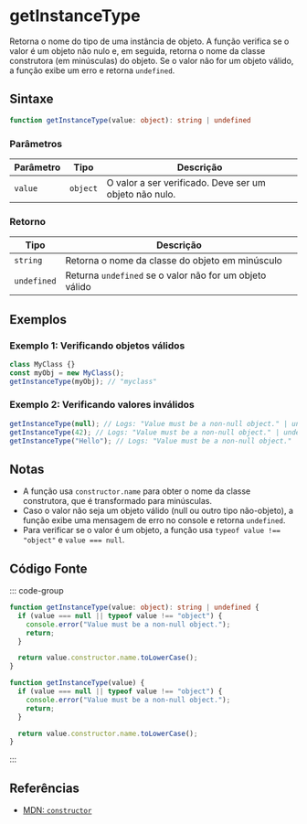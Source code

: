 # getInstanceType  
Retorna o nome do tipo de uma instância de objeto. A função verifica se o valor é um objeto não nulo e, em seguida, retorna o nome da classe construtora (em minúsculas) do objeto. Se o valor não for um objeto válido, a função exibe um erro e retorna `undefined`.

## Sintaxe
```typescript
function getInstanceType(value: object): string | undefined
```

### Parâmetros

| Parâmetro | Tipo      | Descrição                               |
|-----------|-----------|-----------------------------------------|
| `value`   | `object`  | O valor a ser verificado. Deve ser um objeto não nulo. |

### Retorno

| Tipo                   | Descrição                                    |
|------------------------|----------------------------------------------|
| `string` | Retorna o nome da classe do objeto em minúsculo |
| `undefined` | Returna `undefined` se o valor não for um objeto válido |

## Exemplos

### Exemplo 1: Verificando objetos válidos
```typescript
class MyClass {}
const myObj = new MyClass();
getInstanceType(myObj); // "myclass"
```

### Exemplo 2: Verificando valores inválidos
```typescript
getInstanceType(null); // Logs: "Value must be a non-null object." | undefined
getInstanceType(42); // Logs: "Value must be a non-null object." | undefined
getInstanceType("Hello"); // Logs: "Value must be a non-null object." | undefined
```

## Notas
- A função usa `constructor.name` para obter o nome da classe construtora, que é transformado para minúsculas. 
- Caso o valor não seja um objeto válido (null ou outro tipo não-objeto), a função exibe uma mensagem de erro no console e retorna `undefined`.
- Para verificar se o valor é um objeto, a função usa `typeof value !== "object"` e `value === null`.

## Código Fonte
::: code-group
```typescript
function getInstanceType(value: object): string | undefined {
  if (value === null || typeof value !== "object") {
    console.error("Value must be a non-null object.");
    return;
  }

  return value.constructor.name.toLowerCase();
}
```

```javascript
function getInstanceType(value) {
  if (value === null || typeof value !== "object") {
    console.error("Value must be a non-null object.");
    return;
  }

  return value.constructor.name.toLowerCase();
}
```
:::

## Referências
- [MDN: `constructor`](https://developer.mozilla.org/en-US/docs/Web/JavaScript/Reference/Global_Objects/Object/constructor)